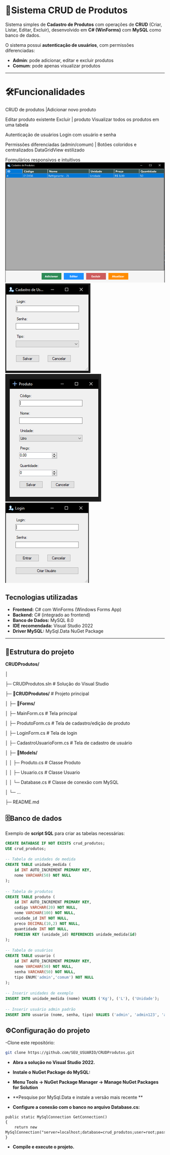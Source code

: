 # 🛒Sistema CRUD de Produtos

Sistema simples de **Cadastro de Produtos** com operações de **CRUD** (Criar, Listar, Editar, Excluir), desenvolvido em **C# (WinForms)** com **MySQL** como banco de dados.

O sistema possui **autenticação de usuários**, com permissões diferenciadas:
- **Admin**: pode adicionar, editar e excluir produtos
- **Comum**: pode apenas visualizar produtos

---
# 🛠️**Funcionalidades** 

CRUD de produtos |Adicionar novo produto

Editar produto existente Excluir | produto Visualizar todos os produtos em uma tabela

Autenticação de usuários Login com usuário e senha

Permissões diferenciadas (admin/comum) | Botões coloridos e centralizados DataGridView estilizado

Formulários responsivos e intuitivos
![Tela de Cadastro](CRUDProdutos/images/Produtos.PNG)
![Tela de Cadastro](CRUDProdutos/images/cadastro.PNG)
![Tela de Cadastro](CRUDProdutos/images/novo.PNG)
![Tela de Cadastro](CRUDProdutos/images/login.PNG)
## **Tecnologias utilizadas**

- **Frontend:** C# com WinForms (Windows Forms App)
- **Backend:** C# (integrado ao frontend)
- **Banco de Dados:** MySQL 8.0
- **IDE recomendada:** Visual Studio 2022
- **Driver MySQL:** MySql.Data NuGet Package

---

## 📂Estrutura do projeto

**CRUDProdutos/**

│

├─ CRUDProdutos.sln # Solução do Visual Studio

├─ **📂CRUDProdutos/** # Projeto principal

│ ├─ **📂Forms/**

│ ├─ MainForm.cs # Tela principal

│ ├─ ProdutoForm.cs # Tela de cadastro/edição de produto

│ ├─ LoginForm.cs # Tela de login

│ ├─ CadastroUsuarioForm.cs # Tela de cadastro de usuário

│ ├─ **📂Models/**

│ │ ├─ Produto.cs # Classe Produto

│ │ ├─ Usuario.cs # Classe Usuario

│ │ └─ Database.cs # Classe de conexão com MySQL

│ └─ ...

├─ README.md

## **🗄️Banco de dados**

Exemplo de **script SQL** para criar as tabelas necessárias:

```sql
CREATE DATABASE IF NOT EXISTS crud_produtos;
USE crud_produtos;

-- Tabela de unidades de medida
CREATE TABLE unidade_medida (
    id INT AUTO_INCREMENT PRIMARY KEY,
    nome VARCHAR(50) NOT NULL
);

-- Tabela de produtos
CREATE TABLE produto (
    id INT AUTO_INCREMENT PRIMARY KEY,
    codigo VARCHAR(20) NOT NULL,
    nome VARCHAR(100) NOT NULL,
    unidade_id INT NOT NULL,
    preco DECIMAL(10,2) NOT NULL,
    quantidade INT NOT NULL,
    FOREIGN KEY (unidade_id) REFERENCES unidade_medida(id)
);

-- Tabela de usuários
CREATE TABLE usuario (
    id INT AUTO_INCREMENT PRIMARY KEY,
    nome VARCHAR(50) NOT NULL,
    senha VARCHAR(50) NOT NULL,
    tipo ENUM('admin','comum') NOT NULL
);

-- Inserir unidades de exemplo
INSERT INTO unidade_medida (nome) VALUES ('Kg'), ('L'), ('Unidade');

-- Inserir usuário admin padrão
INSERT INTO usuario (nome, senha, tipo) VALUES ('admin', 'admin123', 'admin');

```
## **⚙️Configuração do projeto**

-Clone este repositório:
```bash
git clone https://github.com/SEU_USUARIO/CRUDProdutos.git
````


- **Abra a solução no Visual Studio 2022.**

- **Instale o NuGet Package do MySQL:**

- **Menu Tools → NuGet Package Manager → Manage NuGet Packages for Solution**

- **Pesquise por MySql.Data e instale a versão mais recente **

- **Configure a conexão com o banco no arquivo Database.cs:**

````
public static MySqlConnection GetConnection()
{
    return new MySqlConnection("server=localhost;database=crud_produtos;user=root;password=SUA_SENHA;");
}
````

- **Compile e execute o projeto.**
